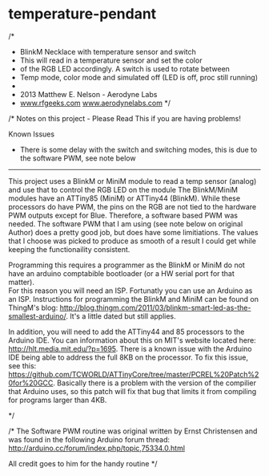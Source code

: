temperature-pendant
===================
/*
 * BlinkM Necklace with temperature sensor and switch
 * This will read in a temperature sensor and set the color
 * of the RGB LED accordingly.  A switch is used to rotate between
 * Temp mode, color mode and simulated off (LED is off, proc still running)
 * 
 * 2013 Matthew E. Nelson - Aerodyne Labs
 * www.rfgeeks.com          www.aerodynelabs.com
 */

/* Notes on this project - Please Read This if you are having problems!

Known Issues

*  There is some delay with the switch and switching modes, this is due to the software PWM, see note below

---------------------------------------------------------------------------------------------------------------

This project uses a BlinkM or MiniM module to read a temp sensor (analog) and use that to control the RGB LED on the module
The BlinkM/MiniM modules have an ATTiny85 (MiniM) or ATTiny44 (BlinkM).  While these processors do have PWM, the pins on the RGB
are not tied to the hardware PWM outputs except for Blue.  Therefore, a software based PWM was needed.  The software PWM that I am
using (see note below on original Author) does a pretty good job, but does have some limitiations.  The values that I choose was picked
to produce as smooth of a result I could get while keeping the functionaility consistent.

Programming this requires a programmer as the BlinkM or MiniM do not have an arduino comptabible bootloader (or a HW serial port for that matter).  
For this reason you will need an ISP.  Fortunatly you can use an Arduino as an ISP.  Instructions for programming the BlinkM and MiniM can be 
found on ThingM's blog:  http://blog.thingm.com/2011/03/blinkm-smart-led-as-the-smallest-arduino/.  It's a little dated but still applies.

In addition, you will need to add the ATTiny44 and 85 processors to the Arduino IDE.  You can information about this on MIT's website located
here:  http://hlt.media.mit.edu/?p=1695.  There is a known issue with the Arduino IDE being able to address the full 8KB on the processor.  To fix
this issue, see this:  https://github.com/TCWORLD/ATTinyCore/tree/master/PCREL%20Patch%20for%20GCC.  Basically there is a problem with the version
of the compilier that Arduino uses, so this patch will fix that bug that limits it from compiling for programs larger than 4KB.  

*/

/*
The Software PWM routine was original written by Ernst Christensen and was found in the following Arduino forum thread: 
http://arduino.cc/forum/index.php/topic,75334.0.html

All credit goes to him for the handy routine
*/
